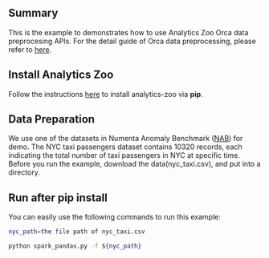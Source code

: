 ## Summary
This is the example to demonstrates how to use Analytics Zoo Orca data preprocesing APIs.
For the detail guide of Orca data preprocessing, please refer to [here](https://analytics-zoo.github.io/master/#Orca/data).

## Install Analytics Zoo
Follow the instructions [here](https://analytics-zoo.github.io/master/#PythonUserGuide/install/) to install analytics-zoo via __pip__.

## Data Preparation
We use one of the datasets in Numenta Anomaly Benchmark ([NAB](https://raw.githubusercontent.com/numenta/NAB/master/data/realKnownCause/nyc_taxi.csv)) for demo. The NYC taxi passengers dataset contains 10320 records, each indicating the total number of taxi passengers in NYC at specific time.
Before you run the example, download the data(nyc_taxi.csv), and put into a directory.

## Run after pip install
You can easily use the following commands to run this example:
```bash
nyc_path=the file path of nyc_taxi.csv

python spark_pandas.py -f ${nyc_path} 
